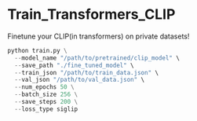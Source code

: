 # Train_Transformers_CLIP
Finetune your CLIP(in transformers) on private datasets!

```python
python train.py \
  --model_name "/path/to/pretrained/clip_model" \
  --save_path "./fine_tuned_model" \
  --train_json "/path/to/train_data.json" \
  --val_json "/path/to/val_data.json" \
  --num_epochs 50 \
  --batch_size 256 \
  --save_steps 200 \
  --loss_type siglip
```


